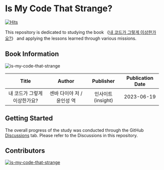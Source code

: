 # Is My Code That Strange?

[![Hits](https://hits.seeyoufarm.com/api/count/incr/badge.svg?url=https%3A%2F%2Fgithub.com%2Fcowaine%2Fis-my-code-that-strange&count_bg=%232F6CC7&title_bg=%23555555&icon=&icon_color=%23E7E7E7&title=hits&edge_flat=false)](https://github.com/cowaine/is-my-code-that-strange)

This repository is dedicated to studying the book 《[내 코드가 그렇게 이상한가요?](https://www.yes24.com/Product/Goods/119287779)》 and applying the lessons learned through various missions.

## Book Information

![is-my-code-that-strange](https://ebook.insightbook.co.kr/media/cover/generated/150_600.webp?v=20230625224112)

|      Title       |      Author      |   Publisher   | Publication Date |
|:----------------:|:----------------:|:-------------:|:----------------:|
| 내 코드가 그렇게 이상한가요? | 센바 다이야 저 / 윤인성 역 | 인사이트(insight) |    2023-06-19    |

## Getting Started

The overall progress of the study was conducted through the GitHub [Discussions](https://github.com/cowaine/is-my-code-that-strange/discussions) tab. Please refer to the Discussions in this repository.

## Contributors

<a href="https://github.com/cowaine/spring-boot-for-msa/graphs/contributors" target="_blank">
    <img src="https://contrib.rocks/image?repo=cowaine/is-my-code-that-strange"  alt="is-my-code-that-strange">
</a>
